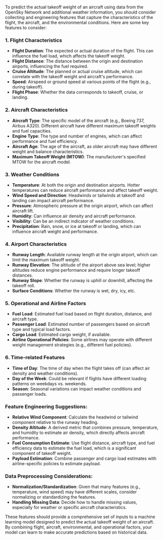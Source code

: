 To predict the actual takeoff weight of an aircraft using data from the OpenSky Network and additional weather information, you should consider collecting and engineering features that capture the characteristics of the flight, the aircraft, and the environmental conditions. Here are some key features to consider:

### 1. **Flight Characteristics**
   - **Flight Duration**: The expected or actual duration of the flight. This can influence the fuel load, which affects the takeoff weight.
   - **Flight Distance**: The distance between the origin and destination airports, influencing the fuel required.
   - **Cruise Altitude**: The planned or actual cruise altitude, which can correlate with the takeoff weight and aircraft's performance.
   - **Speed**: Airspeed or ground speed at various points of the flight (e.g., during takeoff).
   - **Flight Phase**: Whether the data corresponds to takeoff, cruise, or landing.

### 2. **Aircraft Characteristics**
   - **Aircraft Type**: The specific model of the aircraft (e.g., Boeing 737, Airbus A320). Different aircraft have different maximum takeoff weights and fuel capacities.
   - **Engine Type**: The type and number of engines, which can affect performance and fuel efficiency.
   - **Aircraft Age**: The age of the aircraft, as older aircraft may have different weight and balance characteristics.
   - **Maximum Takeoff Weight (MTOW)**: The manufacturer's specified MTOW for the aircraft model.

### 3. **Weather Conditions**
   - **Temperature**: At both the origin and destination airports. Hotter temperatures can reduce aircraft performance and affect takeoff weight.
   - **Wind Speed and Direction**: Headwinds or tailwinds at takeoff and landing can impact aircraft performance.
   - **Pressure**: Atmospheric pressure at the origin airport, which can affect aircraft lift.
   - **Humidity**: Can influence air density and aircraft performance.
   - **Visibility**: Can be an indirect indicator of weather conditions.
   - **Precipitation**: Rain, snow, or ice at takeoff or landing, which can influence aircraft weight and performance.

### 4. **Airport Characteristics**
   - **Runway Length**: Available runway length at the origin airport, which can limit the maximum takeoff weight.
   - **Runway Elevation**: The altitude of the airport above sea level; higher altitudes reduce engine performance and require longer takeoff distances.
   - **Runway Slope**: Whether the runway is uphill or downhill, affecting the takeoff roll.
   - **Surface Conditions**: Whether the runway is wet, dry, icy, etc.

### 5. **Operational and Airline Factors**
   - **Fuel Load**: Estimated fuel load based on flight duration, distance, and aircraft type.
   - **Passenger Load**: Estimated number of passengers based on aircraft type and typical load factors.
   - **Cargo Load**: Estimated cargo weight, if available.
   - **Airline Operational Policies**: Some airlines may operate with different weight management strategies (e.g., different fuel policies).

### 6. **Time-related Features**
   - **Time of Day**: The time of day when the flight takes off (can affect air density and weather conditions).
   - **Day of the Week**: Could be relevant if flights have different loading patterns on weekdays vs. weekends.
   - **Season**: Seasonal variations can impact weather conditions and passenger loads.

### Feature Engineering Suggestions:
- **Relative Wind Component**: Calculate the headwind or tailwind component relative to the runway heading.
- **Density Altitude**: A derived metric that combines pressure, temperature, and humidity to estimate air density, which directly affects aircraft performance.
- **Fuel Consumption Estimate**: Use flight distance, aircraft type, and fuel efficiency data to estimate the fuel load, which is a significant component of takeoff weight.
- **Payload Estimation**: Combine passenger and cargo load estimates with airline-specific policies to estimate payload.

### Data Preprocessing Considerations:
- **Normalization/Standardization**: Given that many features (e.g., temperature, wind speed) may have different scales, consider normalizing or standardizing the features.
- **Handling Missing Data**: Decide how to handle missing values, especially for weather or specific aircraft characteristics.

These features should provide a comprehensive set of inputs to a machine learning model designed to predict the actual takeoff weight of an aircraft. By combining flight, aircraft, environmental, and operational factors, your model can learn to make accurate predictions based on historical data.